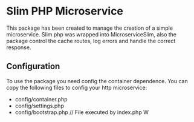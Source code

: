 # Slim PHP Microservice

This package has been created to manage the creation of a simple microservice. Slim php was wrapped into MicroserviceSlim, also the package control the cache routes, log errors and handle the correct response.

## Configuration

To use the package you need config the container dependence. You can copy the following files to config your http microservice:
- config/container.php
- config/settings.php
- config/bootstrap.php // File executed by index.php W